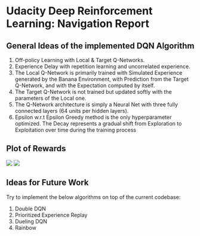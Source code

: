 # Udacity Deep Reinforcement Learning: Navigation Report

## General Ideas of the implemented DQN Algorithm
  1. Off-policy Learning with Local & Target Q-Networks.
  2. Experience Delay with repetition learning and uncorrelated experience.
  3. The Local Q-Network is primarily trained with Simulated Experience generated by the Banana Environment, with Prediction from the Target Q-Network, and with the Expectation computed by itself.
  4. The Target Q-Network is not trained but updated softly with the parameters of the Local one.  
  5. The Q-Network architecture is simply a Neural Net with three fully connected layers (64 units per hidden layers).
  6. Epsilon w.r.t Epsilon Greedy method is the only hyperparameter optimized. The Decay represents a gradual shift from Exploration to Exploitation over time during the training process
  
## Plot of Rewards
<img src="banana.gif"/>

<img src="banana.gif"/>

## Ideas for Future Work
Try to implement the below algorithms on top of the current codebase:
  1. Double DQN
  2. Prioritized Experience Replay
  3. Dueling DQN
  4. Rainbow
